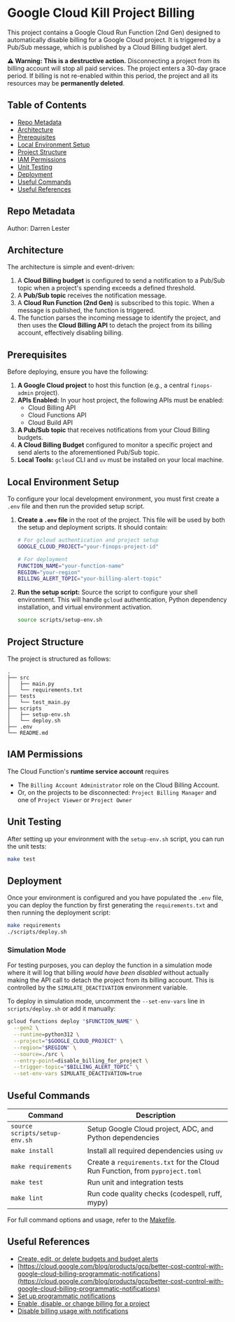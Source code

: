 # Google Cloud Kill Project Billing

This project contains a Google Cloud Run Function (2nd Gen) designed to automatically disable billing for a Google Cloud project. It is triggered by a Pub/Sub message, which is published by a Cloud Billing budget alert.

**⚠️ Warning: This is a destructive action.** Disconnecting a project from its billing account will stop all paid services. The project enters a 30-day grace period. If billing is not re-enabled within this period, the project and all its resources may be **permanently deleted**.

## Table of Contents

- [Repo Metadata](#repo-metadata)
- [Architecture](#architecture)
- [Prerequisites](#prerequisites)
- [Local Environment Setup](#local-environment-setup)
- [Project Structure](#project-structure)
- [IAM Permissions](#iam-permissions)
- [Unit Testing](#unit-testing)
- [Deployment](#deployment)
- [Useful Commands](#useful-commands)
- [Useful References](#useful-references)

## Repo Metadata

Author: Darren Lester

## Architecture

The architecture is simple and event-driven:

1.  A **Cloud Billing budget** is configured to send a notification to a Pub/Sub topic when a project's spending exceeds a defined threshold.
2.  A **Pub/Sub topic** receives the notification message.
3.  A **Cloud Run Function (2nd Gen)** is subscribed to this topic. When a message is published, the function is triggered.
4.  The function parses the incoming message to identify the project, and then uses the **Cloud Billing API** to detach the project from its billing account, effectively disabling billing.

## Prerequisites

Before deploying, ensure you have the following:

1.  **A Google Cloud project** to host this function (e.g., a central `finops-admin` project).
2.  **APIs Enabled:** In your host project, the following APIs must be enabled:
    -   Cloud Billing API
    -   Cloud Functions API
    -   Cloud Build API
3.  **A Pub/Sub topic** that receives notifications from your Cloud Billing budgets.
4.  **A Cloud Billing Budget** configured to monitor a specific project and send alerts to the aforementioned Pub/Sub topic.
5.  **Local Tools:** `gcloud` CLI and `uv` must be installed on your local machine.

## Local Environment Setup

To configure your local development environment, you must first create a `.env` file and then run the provided setup script.

1.  **Create a `.env` file** in the root of the project. This file will be used by both the setup and deployment scripts. It should contain:

    ```bash
    # For gcloud authentication and project setup
    GOOGLE_CLOUD_PROJECT="your-finops-project-id"

    # For deployment
    FUNCTION_NAME="your-function-name"
    REGION="your-region"
    BILLING_ALERT_TOPIC="your-billing-alert-topic"
    ```

2.  **Run the setup script:** Source the script to configure your shell environment. This will handle `gcloud` authentication, Python dependency installation, and virtual environment activation.

    ```bash
    source scripts/setup-env.sh
    ```

## Project Structure

The project is structured as follows:

```
.
├── src
│   ├── main.py
│   └── requirements.txt
├── tests
│   └── test_main.py
├── scripts
│   ├── setup-env.sh
│   └── deploy.sh
├── .env
└── README.md
```

## IAM Permissions

The Cloud Function's **runtime service account** requires 
- The `Billing Account Administrator` role on the Cloud Billing Account.
- Or, on the projects to be disconnected: `Project Billing Manager` and one of `Project Viewer` or `Project Owner`

## Unit Testing

After setting up your environment with the `setup-env.sh` script, you can run the unit tests:

```bash
make test
```

## Deployment

Once your environment is configured and you have populated the `.env` file, you can deploy the function by first generating the `requirements.txt` and then running the deployment script:

```bash
make requirements
./scripts/deploy.sh
```

### Simulation Mode

For testing purposes, you can deploy the function in a simulation mode where it will log that billing *would have been disabled* without actually making the API call to detach the project from its billing account. This is controlled by the `SIMULATE_DEACTIVATION` environment variable.

To deploy in simulation mode, uncomment the `--set-env-vars` line in `scripts/deploy.sh` or add it manually:

```bash
gcloud functions deploy "$FUNCTION_NAME" \
  --gen2 \
  --runtime=python312 \
  --project="$GOOGLE_CLOUD_PROJECT" \
  --region="$REGION" \
  --source=./src \
  --entry-point=disable_billing_for_project \
  --trigger-topic="$BILLING_ALERT_TOPIC" \
  --set-env-vars SIMULATE_DEACTIVATION=true
```

## Useful Commands

| Command                       | Description                                                                           |
| ----------------------------- | ------------------------------------------------------------------------------------- |
| `source scripts/setup-env.sh` | Setup Google Cloud project, ADC, and Python dependencies |
| `make install`                | Install all required dependencies using `uv` |
| `make requirements`           | Create a `requirements.txt` for the Cloud Run Function, from `pyproject.toml` |
| `make test`                   | Run unit and integration tests |
| `make lint`                   | Run code quality checks (codespell, ruff, mypy) |

For full command options and usage, refer to the [Makefile](Makefile).

## Useful References

- [Create, edit, or delete budgets and budget alerts](https://cloud.google.com/billing/docs/how-to/budgets)
- [https://cloud.google.com/blog/products/gcp/better-cost-control-with-google-cloud-billing-programmatic-notifications](https://cloud.google.com/blog/products/gcp/better-cost-control-with-google-cloud-billing-programmatic-notifications)
- [Set up programmatic notifications](https://cloud.google.com/billing/docs/how-to/budgets-programmatic-notifications)
- [Enable, disable, or change billing for a project](https://cloud.google.com/billing/docs/how-to/modify-project)
- [Disable billing usage with notifications](https://cloud.google.com/billing/docs/how-to/disable-billing-with-notifications)
